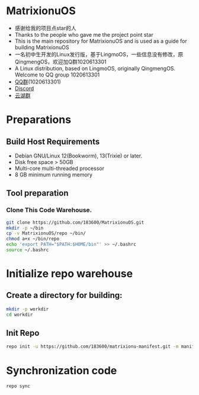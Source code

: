 # MatrixionuOS

 - 感谢给我的项目点star的人
 - Thanks to the people who gave me the project point star
 - This is the main repository for MatrixionuOS and is used as a guide for building MatrixionuOS
 - 一名初中生开发的Linux发行版，基于LingmoOS，一些信息没有修改，原QingmengOS，欢迎加Q群1020613301
 - A Linux distribution, based on LingmoOS, originally QingmengOS. Welcome to QQ group 1020613301
 - [QQ群](http://qm.qq.com/cgi-bin/qm/qr?_wv=1027&k=kJnM0j24CHslZW-8eYDgilP0dvz0VV5L&authKey=EDmp6ct3Eu4IDQbliCA4I4FLXsJH6tP%2F9Q1rn%2BlI8dMiZPsjKCKejfLsW7u3mwyT&noverify=0&group_code=1020613301)(1020613301)
 - [Discord](https://discord.gg/JF3kHjjWTZ)
 - [云湖群](https://yhfx.jwznb.com/share?key=HnIJAmeafFkr&ts=1736527624)

# Preparations
## Build Host Requirements

 - Debian GNU/Linux 12(Bookworm), 13(Trixie) or later.
 - Disk free space > 50GB
 - Multi-core multi-threaded processor
 - 8 GB minimum running memory

## Tool preparation

### Clone This Code Warehouse.
   ```bash
   git clone https://github.com/183600/MatrixionuOS.git
   mkdir -p ~/bin
   cp -v MatrixionuOS/repo ~/bin/
   chmod a+x ~/bin/repo
   echo 'export PATH="$PATH:$HOME/bin"' >> ~/.bashrc
   source ~/.bashrc
```

# Initialize repo warehouse

## Create a directory for building:
```bash
mkdir -p workdir
cd workdir
```
## Init Repo

```bash
repo init -u https://github.com/183600/matrixionu-manifest.git -m manifest.xml
```

# Synchronization code
```bash
repo sync
```
